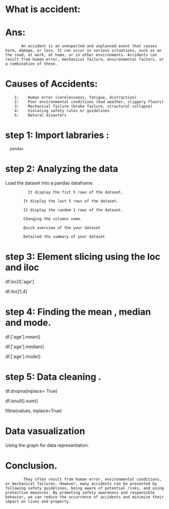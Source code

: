  # What is accident:

 # Ans:
           An accident is an unexpected and unplanned event that causes harm, damage, or loss. It can occur in various situations, such as on the road, at work, at home, or in other environments. Accidents can result from human error, mechanical failure, environmental factors, or a combination of these.
# Causes of Accidents:
        1:    Human error (carelessness, fatigue, distraction)
        2:    Poor environmental conditions (bad weather, slippery floors)
        3:    Mechanical failure (brake failure, structural collapse)
        4:    Violating safety rules or guidelines
        5:    Natural disasters

# step 1: Import labraries :

      pandas


# step 2: Analyzing the data

 Load the dataset into a pandas dataframe.
 <!-- using  head  function  -->  
              It display the fist 5 rows of the dataset.
 <!-- Using tail function --> 
            It display the last 5 rows of the dataset.
<!-- Using sample function -->
            It display the random 1 rows of the dataset.
<!-- using the rename() function -->
            Changing the columns name.
<!-- Using the describe() function. -->
            Quick overview of the your dataset
<!-- using the info() function -->
            Detailed the summary of your dataset

# step 3: Element slicing using the loc and iloc

<!-- using the single element slicing loc -->
df.loc[0,'age']
<!-- using the multipale  element slicing iloc -->
df.iloc[1,4]

# step 4: Finding the mean , median and mode.

<!-- using the mean function  -->
df.['age'].mean()
<!-- using the median function  -->
df.['age'].median()
<!-- using the mode function  -->
df.['age'].mode()

# step 5: Data cleaning .

<!-- Drop rows using missing values  -->
df.dropna(inplace= True)

<!-- finding the rows with missing values -->
df.isnull().sum()
 
 <!-- fill the rows using the fillna() -->
fillna(values, inplace=True)

# Data vasualization
 Using  the graph for data representation.

 # Conclusion.
            They often result from human error, environmental conditions, or mechanical failures. However, many accidents can be prevented by following safety guidelines, being aware of potential risks, and using protective measures. By promoting safety awareness and responsible behavior, we can reduce the occurrence of accidents and minimize their impact on lives and property.


